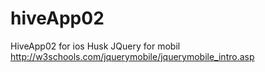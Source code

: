 hiveApp02
=========

HiveApp02 for ios
Husk JQuery for mobil
http://w3schools.com/jquerymobile/jquerymobile_intro.asp
